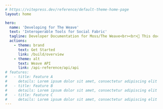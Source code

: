 ```yaml
---
# https://vitepress.dev/reference/default-theme-home-page
layout: home

hero:
  name: 'Developing for The Weave'
  text: 'Interoperable Tools for Social Fabric'
  tagline: Developer Documentation for Moss/The Weave<br><br>🚧 This documentation is still under construction 🚧
  actions:
    - theme: brand
      text: Get Started
      link: /build/overview
    - theme: alt
      text: Weave API
      link: /api-reference/api/api
# features:
#   - title: Feature A
#     details: Lorem ipsum dolor sit amet, consectetur adipiscing elit
#   - title: Feature B
#     details: Lorem ipsum dolor sit amet, consectetur adipiscing elit
#   - title: Feature C
#     details: Lorem ipsum dolor sit amet, consectetur adipiscing elit
---
```

